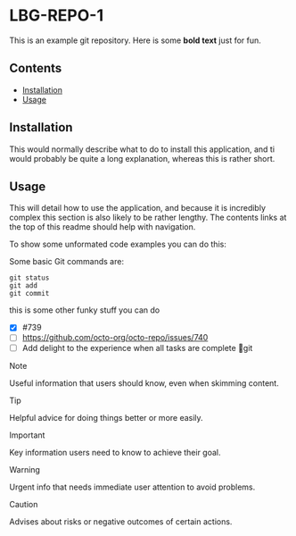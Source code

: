 # LBG-REPO-1
This is an example git repository. Here is some **bold text** just for fun.
## Contents

* [Installation](#installation)
* [Usage](#usage)

## Installation
This would normally describe what to do to install this application, and ti would probably be quite a long explanation, whereas this is rather short.

## Usage
This will detail how to use the application, and because it is incredibly complex this section is also likely to be rather lengthy. The contents links at the top of this readme should help with navigation.

To show some unformated code examples you can do this:

Some basic Git commands are:
```
git status
git add
git commit
```
this is some other funky stuff you can do
- [x] #739
- [ ] https://github.com/octo-org/octo-repo/issues/740
- [ ] Add delight to the experience when all tasks are complete :tada:git 

> [!NOTE]
> Useful information that users should know, even when skimming content.

> [!TIP]
> Helpful advice for doing things better or more easily.

> [!IMPORTANT]
> Key information users need to know to achieve their goal.

> [!WARNING]
> Urgent info that needs immediate user attention to avoid problems.

> [!CAUTION]
> Advises about risks or negative outcomes of certain actions.